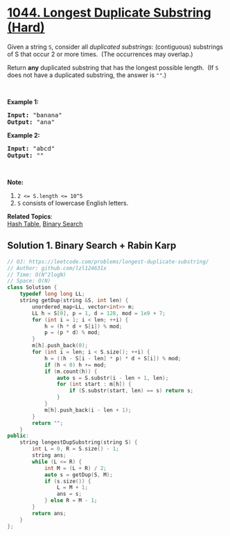 # [1044. Longest Duplicate Substring (Hard)](https://leetcode.com/problems/longest-duplicate-substring/)

<p>Given a string <code>S</code>, consider all <em>duplicated substrings</em>: (contiguous) substrings of S that occur 2 or more times.&nbsp; (The occurrences&nbsp;may overlap.)</p>

<p>Return <strong>any</strong> duplicated&nbsp;substring that has the longest possible length.&nbsp; (If <code>S</code> does not have a duplicated substring, the answer is <code>""</code>.)</p>

<p>&nbsp;</p>

<p><strong>Example 1:</strong></p>

<pre><strong>Input: </strong><span id="example-input-1-1">"banana"</span>
<strong>Output: </strong><span id="example-output-1">"ana"</span>
</pre>

<p><strong>Example 2:</strong></p>

<pre><strong>Input: </strong><span id="example-input-2-1">"abcd"</span>
<strong>Output: </strong><span id="example-output-2">""</span>
</pre>

<p>&nbsp;</p>

<p><strong>Note:</strong></p>

<ol>
	<li><code>2 &lt;= S.length &lt;= 10^5</code></li>
	<li><code>S</code> consists of lowercase English letters.</li>
</ol>


**Related Topics**:  
[Hash Table](https://leetcode.com/tag/hash-table/), [Binary Search](https://leetcode.com/tag/binary-search/)

## Solution 1. Binary Search + Rabin Karp

```cpp
// OJ: https://leetcode.com/problems/longest-duplicate-substring/
// Author: github.com/lzl124631x
// Time: O(N^2logN)
// Space: O(N)
class Solution {
    typedef long long LL;
    string getDup(string &S, int len) {
        unordered_map<LL, vector<int>> m;
        LL h = S[0], p = 1, d = 128, mod = 1e9 + 7;
        for (int i = 1; i < len; ++i) {
            h = (h * d + S[i]) % mod;
            p = (p * d) % mod;
        }
        m[h].push_back(0);
        for (int i = len; i < S.size(); ++i) {
            h = ((h - S[i - len] * p) * d + S[i]) % mod;
            if (h < 0) h += mod;
            if (m.count(h)) {
                auto s = S.substr(i - len + 1, len);
                for (int start : m[h]) {
                    if (S.substr(start, len) == s) return s;
                }
            }
            m[h].push_back(i - len + 1);
        }
        return "";
    }
public:
    string longestDupSubstring(string S) {
        int L = 0, R = S.size() - 1;
        string ans;
        while (L <= R) {
            int M = (L + R) / 2;
            auto s = getDup(S, M);
            if (s.size()) {
                L = M + 1;
                ans = s;
            } else R = M - 1;
        }
        return ans;
    }
};
```